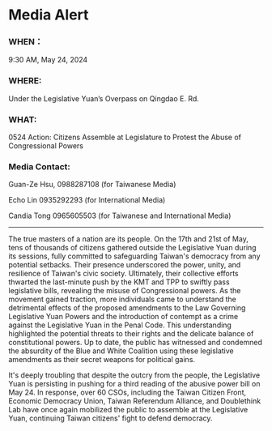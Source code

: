 # Media Alert

### WHEN：
9:30 AM, May 24, 2024

### WHERE: 
Under the Legislative Yuan’s Overpass on Qingdao E. Rd.

### WHAT:
0524 Action: Citizens Assemble at Legislature to Protest the Abuse of Congressional Powers

### Media Contact:

Guan-Ze Hsu, 0988287108 (for Taiwanese Media)

Echo Lin 0935292293 (for International Media)

Candia Tong 0965605503 (for Taiwanese and International Media)

---

The true masters of a nation are its people. On the 17th and 21st of May, tens of thousands of citizens gathered outside the Legislative Yuan during its sessions, fully committed to safeguarding Taiwan's democracy from any potential setbacks. Their presence underscored the power, unity, and resilience of Taiwan's civic society. Ultimately, their collective efforts thwarted the last-minute push by the KMT and TPP to swiftly pass legislative bills, revealing the misuse of Congressional powers. As the movement gained traction, more individuals came to understand the detrimental effects of the proposed amendments to the Law Governing Legislative Yuan Powers and the introduction of contempt as a crime against the Legislative Yuan in the Penal Code. This understanding highlighted the potential threats to their rights and the delicate balance of constitutional powers. Up to date, the public has witnessed and condemned the absurdity of the Blue and White Coalition using these legislative amendments as their secret weapons for political gains.

It's deeply troubling that despite the outcry from the people, the Legislative Yuan is persisting in pushing for a third reading of the abusive power bill on May 24. In response, over 60 CSOs, including the Taiwan Citizen Front, Economic Democracy Union, Taiwan Referendum Alliance, and Doublethink Lab have once again mobilized the public to assemble at the Legislative Yuan, continuing Taiwan citizens' fight to defend democracy.
